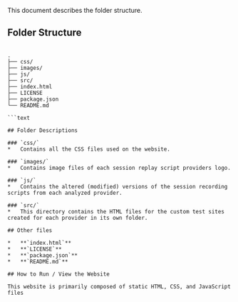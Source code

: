 This document describes the folder structure.

## Folder Structure

```text

.
├── css/
├── images/
├── js/
├── src/
├── index.html
├── LICENSE
├── package.json
└── README.md

```text

## Folder Descriptions

### `css/`
*   Contains all the CSS files used on the website.

### `images/`
*   Contains image files of each session replay script providers logo.

### `js/`
*   Contains the altered (modified) versions of the session recording scripts from each analyzed provider.

### `src/`
*   This directory contains the HTML files for the custom test sites created for each provider in its own folder.

## Other files

*   **`index.html`**
*   **`LICENSE`**
*   **`package.json`**
*   **`README.md`**

## How to Run / View the Website

This website is primarily composed of static HTML, CSS, and JavaScript files